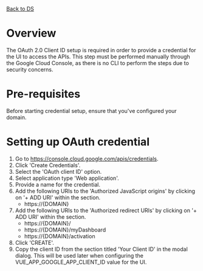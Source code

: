 [Back to DS](./README.md)

# Overview
The OAuth 2.0 Client ID setup is required in order to provide a credential for the UI to access the APIs. This step must be performed manually through the Google Cloud Console, as there is no CLI to perform the steps due to security concerns.

# Pre-requisites
Before starting credential setup, ensure that you've configured your domain.

# Setting up OAuth credential
1. Go to https://console.cloud.google.com/apis/credentials.
2. Click 'Create Credentials'.
3. Select the 'OAuth client ID' option.
4. Select application type 'Web application'.
5. Provide a name for the credential.
6. Add the following URIs to the 'Authorized JavaScript origins' by clicking on '+ ADD URI' within the section.
    - https://{DOMAIN}
7. Add the following URIs to the 'Authorized redirect URIs' by clicking on '+ ADD URI' within the section.
    - https://{DOMAIN}/
    - https://{DOMAIN}/myDashboard
    - https://{DOMAIN}/activation
8. Click 'CREATE'.
9. Copy the client ID from the section titled 'Your Client ID' in the modal dialog. This will be used later when configuring the VUE_APP_GOOGLE_APP_CLIENT_ID value for the UI.